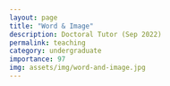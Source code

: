 ```yaml
---
layout: page
title: "Word & Image"
description: Doctoral Tutor (Sep 2022)
permalink: teaching
category: undergraduate
importance: 97
img: assets/img/word-and-image.jpg
---
```

